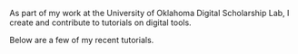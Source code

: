 As part of my work at the University of Oklahoma Digital Scholarship Lab, I create and contribute to tutorials on digital tools. 

Below are a few of my recent tutorials. 
